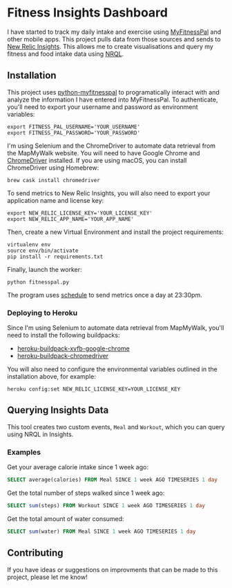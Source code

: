 # Fitness Insights Dashboard

I have started to track my daily intake and exercise using [MyFitnessPal](https://www.myfitnesspal.com/) and other mobile apps. This project pulls data from those sources and sends to [New Relic Insights](https://newrelic.com/products/insights). This allows me to create visualisations and query my fitness and food intake data using [NRQL](https://docs.newrelic.com/docs/insights/nrql-new-relic-query-language/nrql-reference/nrql-syntax-components-functions).

## Installation

This project uses [python-myfitnesspal](https://github.com/coddingtonbear/python-myfitnesspal) to programatically interact with and analyze the information I have entered into MyFitnessPal. To authenticate, you'll need to export your username and password as environment variables:

``` shell
export FITNESS_PAL_USERNAME='YOUR_USERNAME'
export FITNESS_PAL_PASSWORD='YOUR_PASSWORD'
```

I'm using Selenium and the ChromeDriver to automate data retrieval from the MapMyWalk website. You will need to have Google Chrome and [ChromeDriver](http://chromedriver.chromium.org) installed. If you are using macOS, you can install ChromeDriver using Homebrew:

``` shell
brew cask install chromedriver
```

To send metrics to New Relic Insights, you will also need to export your application name and license key:

``` shell
export NEW_RELIC_LICENSE_KEY='YOUR_LICENSE_KEY'
export NEW_RELIC_APP_NAME='YOUR_APP_NAME'
```

Then, create a new Virtual Environment and install the project requirements:

``` shell
virtualenv env
source env/bin/activate
pip install -r requirements.txt
```

Finally, launch the worker:

``` shell
python fitnesspal.py
```

The program uses [schedule](https://pypi.org/project/schedule/) to send metrics once a day at 23:30pm.

### Deploying to Heroku

Since I'm using Selenium to automate data retrieval from MapMyWalk, you'll need to install the following buildpacks:

- [heroku-buildpack-xvfb-google-chrome](https://github.com/heroku/heroku-buildpack-xvfb-google-chrome)
- [heroku-buildpack-chromedriver](https://github.com/heroku/heroku-buildpack-chromedriver)

You will also need to configure the environmental variables outlined in the installation above, for example:

```
heroku config:set NEW_RELIC_LICENSE_KEY=YOUR_LICENSE_KEY
```

## Querying Insights Data

This tool creates two custom events, `Meal` and `Workout`, which you can query using NRQL in Insights. 

### Examples 

Get your average calorie intake since 1 week ago:

``` sql
SELECT average(calories) FROM Meal SINCE 1 week AGO TIMESERIES 1 day 
```

Get the total number of steps walked since 1 week ago:

``` sql
SELECT sum(steps) FROM Workout SINCE 1 week AGO TIMESERIES 1 day 
```

Get the total amount of water consumed:

``` sql
SELECT sum(water) FROM Meal SINCE 1 week AGO TIMESERIES 1 day 
```

## Contributing

If you have ideas or suggestions on improvments that can be made to this project, please let me know!

